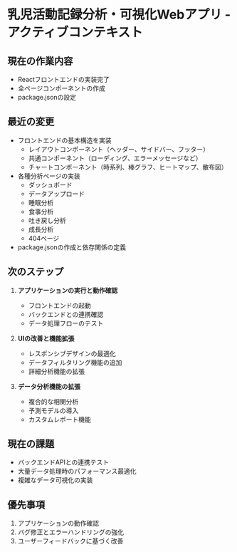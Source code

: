 # 乳児活動記録分析・可視化Webアプリ - アクティブコンテキスト

## 現在の作業内容

- Reactフロントエンドの実装完了
- 全ページコンポーネントの作成
- package.jsonの設定

## 最近の変更

- フロントエンドの基本構造を実装
  - レイアウトコンポーネント（ヘッダー、サイドバー、フッター）
  - 共通コンポーネント（ローディング、エラーメッセージなど）
  - チャートコンポーネント（時系列、棒グラフ、ヒートマップ、散布図）
- 各種分析ページの実装
  - ダッシュボード
  - データアップロード
  - 睡眠分析
  - 食事分析
  - 吐き戻し分析
  - 成長分析
  - 404ページ
- package.jsonの作成と依存関係の定義

## 次のステップ

1. **アプリケーションの実行と動作確認**
   - フロントエンドの起動
   - バックエンドとの連携確認
   - データ処理フローのテスト

2. **UIの改善と機能拡張**
   - レスポンシブデザインの最適化
   - データフィルタリング機能の追加
   - 詳細分析機能の拡張

3. **データ分析機能の拡張**
   - 複合的な相関分析
   - 予測モデルの導入
   - カスタムレポート機能

## 現在の課題

- バックエンドAPIとの連携テスト
- 大量データ処理時のパフォーマンス最適化
- 複雑なデータ可視化の実装

## 優先事項

1. アプリケーションの動作確認
2. バグ修正とエラーハンドリングの強化
3. ユーザーフィードバックに基づく改善
